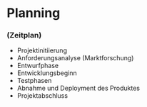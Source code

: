 # Planning
### (Zeitplan)

- Projektinitiierung
- Anforderungsanalyse (Marktforschung)
- Entwurfphase
- Entwicklungsbeginn
- Testphasen
- Abnahme und Deployment des Produktes
- Projektabschluss


